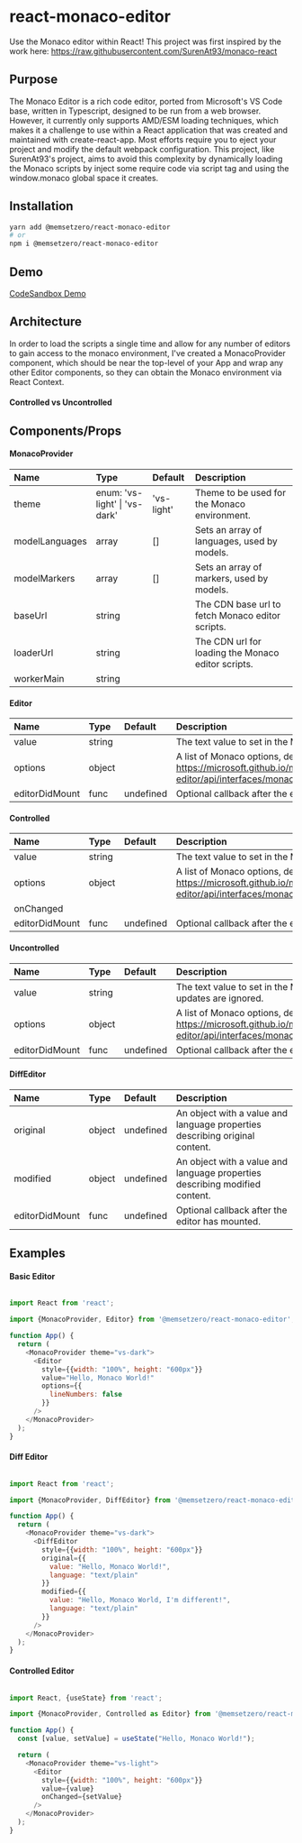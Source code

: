 # react-monaco-editor

Use the Monaco editor within React!  This project was first inspired by the work here:  https://raw.githubusercontent.com/SurenAt93/monaco-react

## Purpose

The Monaco Editor is a rich code editor, ported from Microsoft's VS Code base, written in Typescript, designed to be run from a web browser.  However, it currently only supports AMD/ESM loading techniques, which makes it a challenge to use within a React application that was created and maintained with create-react-app.  Most efforts require you to eject your project and modify the default webpack configuration.  This project, like SurenAt93's project, aims to avoid this complexity by dynamically loading the Monaco scripts by inject some require code via script tag and using the window.monaco global space it creates.

## Installation

```bash
yarn add @memsetzero/react-monaco-editor
# or
npm i @memsetzero/react-monaco-editor
```

## Demo

[CodeSandbox Demo](https://codesandbox.io/embed/memsetzeroreact-monaco-editor-lelh8)

## Architecture

In order to load the scripts a single time and allow for any number of editors to gain access to the monaco environment, I've created a MonacoProvider component, which should be near the top-level of your App and wrap any other Editor components, so they can obtain the Monaco environment via React Context.

#### Controlled vs Uncontrolled



## Components/Props

#### MonacoProvider

| Name | Type | Default | Description |
|:----------|:-------------|:------|:------|
|theme|enum: 'vs-light' \| 'vs-dark' | 'vs-light' | Theme to be used for the Monaco environment.|
|modelLanguages|array|[]|Sets an array of languages, used by models.|
|modelMarkers|array|[]|Sets an array of markers, used by models.|
|baseUrl|string||The CDN base url to fetch Monaco editor scripts.|
|loaderUrl|string||The CDN url for loading the Monaco editor scripts.|
|workerMain|string|||

#### Editor

| Name | Type | Default | Description |
|:----------|:-------------|:------|:------|
|value|string||The text value to set in the Monaco editor.|
|options|object||A list of Monaco options, defined at https://microsoft.github.io/monaco-editor/api/interfaces/monaco.editor.ieditorconstructionoptions.html.|
|editorDidMount|func|undefined|Optional callback after the editor has mounted.|

#### Controlled

| Name | Type | Default | Description |
|:----------|:-------------|:------|:------|
|value|string||The text value to set in the Monaco editor.|
|options|object||A list of Monaco options, defined at https://microsoft.github.io/monaco-editor/api/interfaces/monaco.editor.ieditorconstructionoptions.html.|
|onChanged||||
|editorDidMount|func|undefined|Optional callback after the editor has mounted.|

#### Uncontrolled

| Name | Type | Default | Description |
|:----------|:-------------|:------|:------|
|value|string||The text value to set in the Monaco editor.  Once set, further updates are ignored.|
|options|object||A list of Monaco options, defined at https://microsoft.github.io/monaco-editor/api/interfaces/monaco.editor.ieditorconstructionoptions.html.|
|editorDidMount|func|undefined|Optional callback after the editor has mounted.|

#### DiffEditor

| Name | Type | Default | Description |
|:----------|:-------------|:------|:------|
|original|object|undefined|An object with a value and language properties describing original content.|
|modified|object|undefined|An object with a value and language properties describing modified content.|
|editorDidMount|func|undefined|Optional callback after the editor has mounted.|

## Examples


#### Basic Editor

```js

import React from 'react';

import {MonacoProvider, Editor} from '@memsetzero/react-monaco-editor';

function App() {
  return (
    <MonacoProvider theme="vs-dark">
      <Editor 
        style={{width: "100%", height: "600px"}}
        value="Hello, Monaco World!"
        options={{
          lineNumbers: false
        }}
      />
    </MonacoProvider>
  );
}


```

#### Diff Editor

```js

import React from 'react';

import {MonacoProvider, DiffEditor} from '@memsetzero/react-monaco-editor';

function App() {
  return (
    <MonacoProvider theme="vs-dark">
      <DiffEditor
        style={{width: "100%", height: "600px"}}
        original={{
          value: "Hello, Monaco World!",
          language: "text/plain"
        }}
        modified={{
          value: "Hello, Monaco World, I'm different!",
          language: "text/plain"
        }}
      />
    </MonacoProvider>
  );
}


```

#### Controlled Editor


```js

import React, {useState} from 'react';

import {MonacoProvider, Controlled as Editor} from '@memsetzero/react-monaco-editor';

function App() {
  const [value, setValue] = useState("Hello, Monaco World!");

  return (
    <MonacoProvider theme="vs-light">
      <Editor
        style={{width: "100%", height: "600px"}}
        value={value}
        onChanged={setValue}
      />
    </MonacoProvider>
  );
}


```

